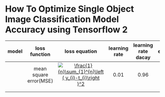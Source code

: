 # How To Optimize Single Object Image Classification Model Accuracy using Tensorflow 2

<!-- using https://www.codecogs.com/latex/eqneditor.php -->
| model | loss function | loss equation | learning rate | learning rate dacay | epoch | total loss | learning time | final accuracy |
|:---:|:---:|:---:|:---:|:---:|:---:|:---:|:---:|:---:|
|| mean square error(MSE) | <a href="https://www.codecogs.com/eqnedit.php?latex=\frac{1}{n}\sum_{1}^{n}\left&space;(&space;y_{i}-t_{i}\right&space;)^2" target="_blank"><img src="https://latex.codecogs.com/svg.latex?\frac{1}{n}\sum_{1}^{n}\left&space;(&space;y_{i}-t_{i}\right&space;)^2" title="\frac{1}{n}\sum_{1}^{n}\left ( y_{i}-t_{i}\right )^2" /></a> | 0.01 | 0.96 |  |  |  | |
||
||
